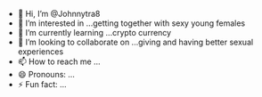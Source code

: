 - 👋 Hi, I’m @Johnnytra8
- 👀 I’m interested in ...getting together with sexy young females
- 🌱 I’m currently learning ...crypto currency 
- 💞️ I’m looking to collaborate on ...giving and having better sexual experiences 
- 📫 How to reach me ...
- 😄 Pronouns: ...
- ⚡ Fun fact: ...

<!---
Johnnytra8/Johnnytra8 is a ✨ special ✨ repository because its `README.md` (this file) appears on your GitHub profile.
You can click the Preview link to take a look at your changes.
--->

